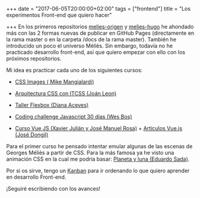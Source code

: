 +++
date = "2017-06-05T20:00:00+02:00"
tags = ["frontend"]
title = "Los experimentos Front-end que quiero hacer"


+++
En los primeros repositorios <a href="https://github.com/cristinafsanz/melies-origen">melies-origen</a> y <a href="https://github.com/cristinafsanz/melies-hugo">melies-hugo</a> he ahondado más con las 2 formas nuevas de publicar en GitHub Pages (directamente en la rama master o en la carpeta /docs de la rama master). También he introducido un poco el universo Méliès. Sin embargo, todavía no he practicado desarrollo front-end, así que quiero empezar con ello con los próximos repositorios.

Mi idea es practicar cada uno de los siguientes cursos:

- <a href="https://coding-artist.teachable.com/p/how-to-make-pure-css-images">CSS Images ( Mike Mangialardi)</a>

- <a href="https://escuela.it/cursos/arquitectura-profesional-css-con-itcss">Arquitectura CSS con ITCSS (Joán Leon)</a>

- <a href="https://escuela.it/cursos/taller-profesional-flexbox">Taller Flexbox  (Diana Aceves)</a>

- <a href="https://javascript30.com/">Coding challenge Javascript 30 días (Wes Bos)</a>

- <a href="https://escuela.it/cursos/curso-desarrollo-profesional-vuejs">Curso Vue JS (Xavier Julián y José Manuel Rosa)</a> + <a href="https://elabismodenull.wordpress.com/2017/04/21/vuejs-the-progressive-javascript-framework/">Artículos Vue.js (José Dongil)</a>

Para el primer curso he pensado intentar emular algunas de las escenas de Georges Méliès a partir de CSS. Para la más famosa ya he visto una animación CSS en la cual me podría basar: <a href="https://codepen.io/eduardosada/pen/mOYGgB">Planeta y luna (Eduardo Sada)</a>.

Por si os sirve, tengo un <a href="https://tree.taiga.io/project/cristinafsanz-improving-in-front-end-development/kanban">Kanban</a> para ir ordenando lo que quiero aprender en desarrollo Front-end.

¡Seguiré escribiendo con los avances!
